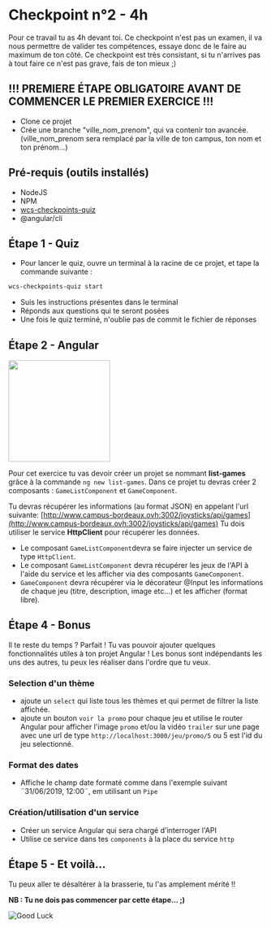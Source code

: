 # Checkpoint n°2 - **4h**

Pour ce travail tu as 4h devant toi. Ce checkpoint n'est pas un examen, il va nous permettre de valider tes compétences, essaye donc de le faire au maximum de ton côté.
Ce checkpoint est très consistant, si tu n'arrives pas à tout faire ce n'est pas grave, fais de ton mieux ;)

## **!!! PREMIERE ÉTAPE OBLIGATOIRE AVANT DE COMMENCER LE PREMIER EXERCICE !!!**

- Clone ce projet
- Crée une branche "ville_nom_prenom", qui va contenir ton avancée. (ville_nom_prenom sera remplacé par la ville de ton campus, ton nom et ton prénom...)

## Pré-requis (outils installés)

- NodeJS
- NPM
- [wcs-checkpoints-quiz](https://www.npmjs.com/package/wcs-checkpoints-quiz)
- @angular/cli

## Étape 1 - Quiz

- Pour lancer le quiz, ouvre un terminal à la racine de ce projet, et tape la commande suivante :

```sh
wcs-checkpoints-quiz start
```

- Suis les instructions présentes dans le terminal
- Réponds aux questions qui te seront posées
- Une fois le quiz terminé, n'oublie pas de commit le fichier de réponses

## Étape 2 - Angular

<img src="https://www.mememaker.net/api/bucket?path=static/img/memes/full/2019/Jan/28/23/angular-101205.png" height="200">

Pour cet exercice tu vas devoir créer un projet se nommant **list-games** grâce à la commande `ng new list-games`.
Dans ce projet tu devras créer 2 composants : `GameListComponent` et `GameComponent`.


Tu devras récupérer les informations (au format JSON) en appelant l'url suivante: [http://www.campus-bordeaux.ovh:3002/joysticks/api/games](http://www.campus-bordeaux.ovh:3002/joysticks/api/games)
Tu dois utiliser le service **HttpClient** pour récupérer les données.

- Le composant `GameListComponent`devra se faire injecter un service de type `HttpClient`.
- Le composant `GameListComponent` devra récupérer les jeux de l'API à l'aide du service et les afficher via des composants `GameComponent`.
- `GameComponent` devra récupérer via le décorateur @Input les informations de chaque jeu (titre, description, image etc...) et les afficher (format libre).

## Étape 4 - Bonus

Il te reste du temps ? Parfait ! Tu vas pouvoir ajouter quelques fonctionnalités utiles à ton projet Angular !
Les bonus sont indépendants les uns des autres, tu peux les réaliser dans l'ordre que tu  veux.

### Selection d'un thème
- ajoute un `select` qui liste tous les thèmes et qui permet de filtrer la liste affichée.
- ajoute un bouton `voir la promo` pour chaque jeu et utilise le router Angular pour afficher l'image `promo` et/ou la vidéo `trailer` sur une page avec une url de type `http://localhost:3000/jeu/promo/5` ou 5 est l'id du jeu selectionné.

### Format des dates
- Affiche le champ date formaté comme dans l'exemple suivant ¨31/06/2019, 12:00¨, em utilisant un `Pipe`

### Création/utilisation d'un service
- Créer un service Angular qui sera chargé d'interroger l'API
- Utilise ce service dans tes `components` à la place du service `http`

## Étape 5 - Et voilà...

Tu peux aller te désaltérer à la brasserie, tu l'as amplement mérité !!

**NB : Tu ne dois pas commencer par cette étape... ;)**

![Good Luck](https://media.giphy.com/media/AC1PtbdsJZyOQ/giphy.gif)